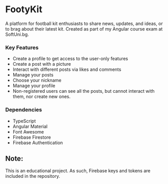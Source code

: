 # FootyKit
A platform for football kit enthusiasts to share news, updates, and ideas, or to brag about their latest kit.
Created as part of my Angular course exam at SoftUni.bg.

### Key Features
* Create a profile to get access to the user-only features
* Create a post with a picture
* Interact with different posts via likes and comments
* Manage your posts
* Choose your nickname
* Manage your profile
* Non-registered users can see all the posts, but cannot interact with them, nor create new ones.

### Dependencies
* TypeScript
* Angular Material
* Font Awesome
* Firebase Firestore
* Firebase Authentication

## Note:
This is an educational project. As such, Firebase keys and tokens are included in the repository.
